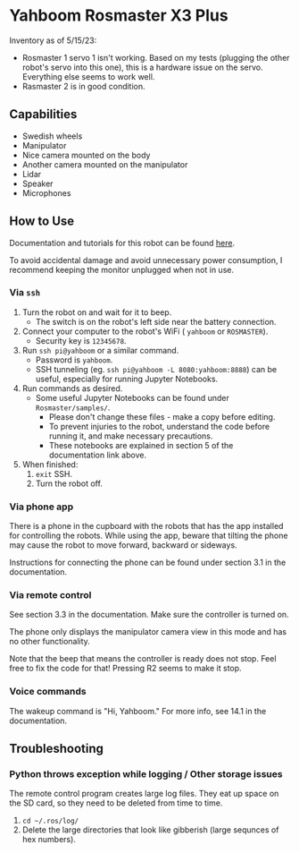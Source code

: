 # Yahboom Rosmaster X3 Plus
Inventory as of 5/15/23:
- Rosmaster 1 servo 1 isn't working. Based on my tests (plugging the other robot's servo into this one), this is a hardware issue on the servo. Everything else seems to work well.
- Rasmaster 2 is in good condition.


## Capabilities
- Swedish wheels
- Manipulator
- Nice camera mounted on the body
- Another camera mounted on the manipulator
- Lidar
- Speaker
- Microphones


## How to Use
Documentation and tutorials for this robot can be found [here](http://www.yahboom.net/study/ROSMASTER-X3-PLUS).

To avoid accidental damage and avoid unnecessary power consumption, I recommend keeping the monitor unplugged when not in use.

### Via `ssh`
1. Turn the robot on and wait for it to beep.
    - The switch is on the robot's left side near the battery connection.
1. Connect your computer to the robot's WiFi ( `yahboom` or `ROSMASTER`).
    - Security key is `12345678`.
1. Run `ssh pi@yahboom` or a similar command.
    - Password is `yahboom`.
    - SSH tunneling (eg. `ssh pi@yahboom -L 8080:yahboom:8888`) can be useful, especially for running Jupyter Notebooks.
1. Run commands as desired.
    - Some useful Jupyter Notebooks can be found under `Rosmaster/samples/`.
        - Please don't change these files - make a copy before editing.
        - To prevent injuries to the robot, understand the code before running it, and make necessary precautions.
        - These notebooks are explained in section 5 of the documentation link above.
1. When finished: 
    1. `exit` SSH.
    2. Turn the robot off.

### Via phone app
There is a phone in the cupboard with the robots that has the app installed for controlling the robots. While using the app, beware that tilting the phone may cause the robot to move forward, backward or sideways.

Instructions for connecting the phone can be found under section 3.1 in the documentation.

### Via remote control
See section 3.3 in the documentation. Make sure the controller is turned on. 

The phone only displays the manipulator camera view in this mode and has no other functionality.

Note that the beep that means the controller is ready does not stop. Feel free to fix the code for that! Pressing R2 seems to make it stop. 

### Voice commands
The wakeup command is "Hi, Yahboom." For more info, see 14.1 in the documentation.


## Troubleshooting

### Python throws exception while logging / Other storage issues
The remote control program creates large log files. They eat up space on the SD card, so they need to be deleted from time to time.
1. `cd ~/.ros/log/`
2. Delete the large directories that look like gibberish (large sequnces of hex numbers).
